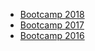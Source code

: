 
* [Bootcamp 2018][2018]
* [Bootcamp 2017][2017]
* [Bootcamp 2016][2016]


[2016]: /archives/2016/index.html
[2017]: /archives/2017/index.html
[2018]: /archives/2018/index.html
